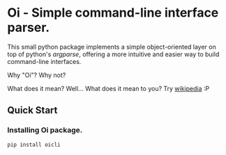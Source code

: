# Oi - Simple command-line interface parser.

This small python package implements a simple object-oriented layer on top of python's *argparse*,
offering a more intuitive and easier way to build command-line interfaces.

Why "Oi"? Why not?

What does it mean? Well... What does it mean to you? Try [wikipedia](https://en.wikipedia.org/wiki/Oi_(interjection)) :P

## Quick Start

### Installing Oi package.
 ```bash
 pip install oicli
 ```
 
 